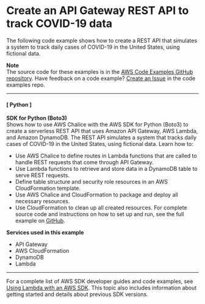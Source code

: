 # Create an API Gateway REST API to track COVID\-19 data<a name="example_cross_ApiGatewayDataTracker_section"></a>

The following code example shows how to create a REST API that simulates a system to track daily cases of COVID\-19 in the United States, using fictional data\.

**Note**  
The source code for these examples is in the [AWS Code Examples GitHub repository](https://github.com/awsdocs/aws-doc-sdk-examples)\. Have feedback on a code example? [Create an Issue](https://github.com/awsdocs/aws-doc-sdk-examples/issues/new/choose) in the code examples repo\. 

------
#### [ Python ]

**SDK for Python \(Boto3\)**  
 Shows how to use AWS Chalice with the AWS SDK for Python \(Boto3\) to create a serverless REST API that uses Amazon API Gateway, AWS Lambda, and Amazon DynamoDB\. The REST API simulates a system that tracks daily cases of COVID\-19 in the United States, using fictional data\. Learn how to:   
+ Use AWS Chalice to define routes in Lambda functions that are called to handle REST requests that come through API Gateway\.
+ Use Lambda functions to retrieve and store data in a DynamoDB table to serve REST requests\.
+ Define table structure and security role resources in an AWS CloudFormation template\.
+ Use AWS Chalice and CloudFormation to package and deploy all necessary resources\.
+ Use CloudFormation to clean up all created resources\.
 For complete source code and instructions on how to set up and run, see the full example on [GitHub](https://github.com/awsdocs/aws-doc-sdk-examples/tree/main/python/cross_service/apigateway_covid-19_tracker)\.   

**Services used in this example**
+ API Gateway
+ AWS CloudFormation
+ DynamoDB
+ Lambda

------

For a complete list of AWS SDK developer guides and code examples, see [Using Lambda with an AWS SDK](sdk-general-information-section.md)\. This topic also includes information about getting started and details about previous SDK versions\.
